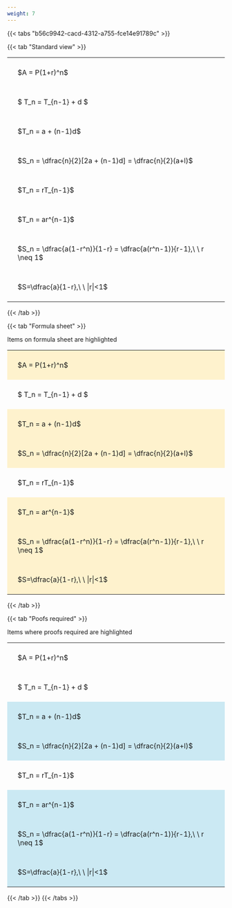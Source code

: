 ```yaml
---
weight: 7
---
```


{{< tabs "b56c9942-cacd-4312-a755-fce14e91789c" >}}

{{< tab "Standard view" >}}

<style type="text/css">
#T_3dd17 th.col_heading {
  text-align: left;
  font-size: 1em;
}
#T_3dd17 td {
  text-align: left;
  font-size: 1em;
  padding: 1.5em;
}
</style>
<table id="T_3dd17">
  <thead>
  </thead>
  <tbody>
    <tr>
      <td id="T_3dd17_row0_col0" class="data row0 col0" >$A = P(1+r)^n$</td>
    </tr>
    <tr>
      <td id="T_3dd17_row1_col0" class="data row1 col0" >$ T_n = T_{n-1} + d $</td>
    </tr>
    <tr>
      <td id="T_3dd17_row2_col0" class="data row2 col0" >$T_n = a + (n-1)d$</td>
    </tr>
    <tr>
      <td id="T_3dd17_row3_col0" class="data row3 col0" >$S_n = \dfrac{n}{2}[2a + (n-1)d] = \dfrac{n}{2}(a+l)$</td>
    </tr>
    <tr>
      <td id="T_3dd17_row4_col0" class="data row4 col0" >$T_n = rT_{n-1}$</td>
    </tr>
    <tr>
      <td id="T_3dd17_row5_col0" class="data row5 col0" >$T_n = ar^{n-1}$</td>
    </tr>
    <tr>
      <td id="T_3dd17_row6_col0" class="data row6 col0" >$S_n = \dfrac{a(1-r^n)}{1-r} = \dfrac{a(r^n-1)}{r-1},\ \  r \neq 1$</td>
    </tr>
    <tr>
      <td id="T_3dd17_row7_col0" class="data row7 col0" >$S=\dfrac{a}{1-r},\ \ |r|<1$</td>
    </tr>
  </tbody>
</table>
{{< /tab >}}

{{< tab "Formula sheet" >}}

Items on formula sheet are highlighted 
<br>
<style type="text/css">
#T_0a11a th.col_heading {
  text-align: left;
  font-size: 1em;
}
#T_0a11a td {
  text-align: left;
  font-size: 1em;
  padding: 1.5em;
}
#T_0a11a_row0_col0, #T_0a11a_row2_col0, #T_0a11a_row3_col0, #T_0a11a_row5_col0, #T_0a11a_row6_col0, #T_0a11a_row7_col0 {
  background-color: rgba(255,194,10, 0.2);
}
#T_0a11a_row1_col0, #T_0a11a_row4_col0 {
  background-color: rgba(0,0,0,0);
}
</style>
<table id="T_0a11a">
  <thead>
  </thead>
  <tbody>
    <tr>
      <td id="T_0a11a_row0_col0" class="data row0 col0" >$A = P(1+r)^n$</td>
    </tr>
    <tr>
      <td id="T_0a11a_row1_col0" class="data row1 col0" >$ T_n = T_{n-1} + d $</td>
    </tr>
    <tr>
      <td id="T_0a11a_row2_col0" class="data row2 col0" >$T_n = a + (n-1)d$</td>
    </tr>
    <tr>
      <td id="T_0a11a_row3_col0" class="data row3 col0" >$S_n = \dfrac{n}{2}[2a + (n-1)d] = \dfrac{n}{2}(a+l)$</td>
    </tr>
    <tr>
      <td id="T_0a11a_row4_col0" class="data row4 col0" >$T_n = rT_{n-1}$</td>
    </tr>
    <tr>
      <td id="T_0a11a_row5_col0" class="data row5 col0" >$T_n = ar^{n-1}$</td>
    </tr>
    <tr>
      <td id="T_0a11a_row6_col0" class="data row6 col0" >$S_n = \dfrac{a(1-r^n)}{1-r} = \dfrac{a(r^n-1)}{r-1},\ \  r \neq 1$</td>
    </tr>
    <tr>
      <td id="T_0a11a_row7_col0" class="data row7 col0" >$S=\dfrac{a}{1-r},\ \ |r|<1$</td>
    </tr>
  </tbody>
</table>
{{< /tab >}}

{{< tab "Poofs required" >}}

Items where proofs required are highlighted 
<br>
<style type="text/css">
#T_0dcd2 th.col_heading {
  text-align: left;
  font-size: 1em;
}
#T_0dcd2 td {
  text-align: left;
  font-size: 1em;
  padding: 1.5em;
}
#T_0dcd2_row0_col0, #T_0dcd2_row1_col0, #T_0dcd2_row4_col0 {
  background-color: rgba(0,0,0,0);
}
#T_0dcd2_row2_col0, #T_0dcd2_row3_col0, #T_0dcd2_row5_col0, #T_0dcd2_row6_col0, #T_0dcd2_row7_col0 {
  background-color: rgba(0,150,200, 0.2);
}
</style>
<table id="T_0dcd2">
  <thead>
  </thead>
  <tbody>
    <tr>
      <td id="T_0dcd2_row0_col0" class="data row0 col0" >$A = P(1+r)^n$</td>
    </tr>
    <tr>
      <td id="T_0dcd2_row1_col0" class="data row1 col0" >$ T_n = T_{n-1} + d $</td>
    </tr>
    <tr>
      <td id="T_0dcd2_row2_col0" class="data row2 col0" >$T_n = a + (n-1)d$</td>
    </tr>
    <tr>
      <td id="T_0dcd2_row3_col0" class="data row3 col0" >$S_n = \dfrac{n}{2}[2a + (n-1)d] = \dfrac{n}{2}(a+l)$</td>
    </tr>
    <tr>
      <td id="T_0dcd2_row4_col0" class="data row4 col0" >$T_n = rT_{n-1}$</td>
    </tr>
    <tr>
      <td id="T_0dcd2_row5_col0" class="data row5 col0" >$T_n = ar^{n-1}$</td>
    </tr>
    <tr>
      <td id="T_0dcd2_row6_col0" class="data row6 col0" >$S_n = \dfrac{a(1-r^n)}{1-r} = \dfrac{a(r^n-1)}{r-1},\ \  r \neq 1$</td>
    </tr>
    <tr>
      <td id="T_0dcd2_row7_col0" class="data row7 col0" >$S=\dfrac{a}{1-r},\ \ |r|<1$</td>
    </tr>
  </tbody>
</table>
{{< /tab >}}
{{< /tabs >}}